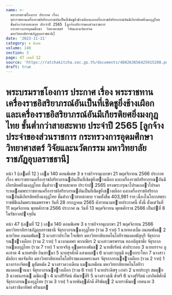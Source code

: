 ```yaml
---
name: >-
  พระบรมราชโองการ ประกาศ เรื่อง
  พระราชทานเครื่องราชอิสริยาภรณ์อันเป็นที่เชิดชูยิ่งช้างเผือกและเครื่องราชอิสริยาภรณ์อันมีเกียรติยศยิ่งมงกุฎไทย
  ชั้นต่ำกว่าสายสะพาย ประจำปี 2565 [ลูกจ้างประจำของส่วนราชการ
  กระทรวงการอุดมศึกษา  วิทยาศาสตร์  วิจัยและนวัตกรรม
  มหาวิทยาลัยราชภัฏอุบลราชธานี]
date: '2023-11-21'
category: ข พิเศษ
volume: 140
section: 3
page: 47 เล่มที่ 12
source: 'https://ratchakitcha.soc.go.th/documents/488263656425915208.pdf'
draft: true
---
```


# พระบรมราชโองการ ประกาศ เรื่อง พระราชทานเครื่องราชอิสริยาภรณ์อันเป็นที่เชิดชูยิ่งช้างเผือกและเครื่องราชอิสริยาภรณ์อันมีเกียรติยศยิ่งมงกุฎไทย ชั้นต่ำกว่าสายสะพาย ประจำปี 2565 [ลูกจ้างประจำของส่วนราชการ กระทรวงการอุดมศึกษา  วิทยาศาสตร์  วิจัยและนวัตกรรม มหาวิทยาลัยราชภัฏอุบลราชธานี]

หน้า 1 (เลมที่ 12 ) เลม 140 ตอนพิเศษ 3 ข ราชกิจจานุเบกษา 21 พฤศจิกายน 2566 ประกาศ เรื่อง พระราชทานเครื่องราชอิสริยาภรณอันเป็นที่เชิดชูยิ่งชางเผือก และเครื่องราชอิสริยาภรณอันมีเกียรติยศยิ่งมงกุฎไทย ชั้นต่ํากวาสายสะพาย ประจําป 2565 ทรงพระกรุณาโปรดเกลาโปรดกระหมอมพระราชทานเครื่องราชอิสริยาภรณอันเป็นที่เชิดชูยิ่งชางเผือก และเครื่องราชอิสริยาภรณอันมีเกียรติยศยิ่งมงกุฎไทย ชั้นต่ํากวาสายสะพาย รวมทั้งสิ้น 403,981 ราย เนื่องในโอกาสพระราชพิธีเฉลิมพระชนมพรรษา วันที่ 28 กรกฎาคม 2565 ดังรายนามทายประกาศนี้ ทั้งนี้ ตั้งแต่วันที่ 11 พฤศจิกายน พุทธศักราช 2566 ประกาศ ณ วันที่ 13 พฤศจิกายน พุทธศักราช 2566 เป็นปที่ 8 ในรัชกาลปจจุบัน

หน้า 47 (เลมที่ 12 ) เลม 140 ตอนพิเศษ 3 ข ราชกิจจานุเบกษา 21 พฤศจิกายน 2566 มหาวิทยาลัยราชภัฏอุบลราชธานี จัตุรถาภรณมงกุฎไทย (รวม 3 ราย) 1 นายทองเบิ้ม ถนอมพันธ 2 นายวิหค ถนอมพันธ 3 นางสาวประไพ ใจเพียร มหาวิทยาลัยเทคโนโลยีราชมงคลธัญบุรี จัตุรถาภรณชางเผือก (รวม 2 ราย) 1 นางกมลพร พากเพียร 2 นางสาวพรพรรณ ทองบัญชาชัย จัตุรถาภรณมงกุฎไทย (รวม 7 ราย) 1 นายจรัญ คุมครองพันธ 2 นายชัยรัตน์ คําประกอบ 3 นายบรรจง ภูคะฮาต 4 นายศรชัย อินทรมา 5 นายสุรศักดิ์ แสงผลสง 6 นางสาวบุญมี หงุยกระโทก 7 นางสาวมัลลิกา พลจันทึก มหาวิทยาลัยเทคโนโลยีราชมงคลพระนคร จัตุรถาภรณชางเผือก (รวม 2 ราย) 1 นางกรองจิตต มูฮัมหมัด 2 นางสาวดวงเดือน แมนเหมือน มหาวิทยาลัยเทคโนโลยีราชมงคลลานนา จัตุรถาภรณชางเผือก (รวม 6 ราย) 1 นายประดิษฐ เงาคํา 2 นายประยูร สมตุย 3 นางธนภรณ มณีแกว 4 นางสิริรัตน์ ตัณฑศิริ 5 นางสาวสุณี ขําศรี 6 นางสุรีรัตน์ เลากิตติศักดิ์ จัตุรถาภรณมงกุฎไทย (รวม 3 ราย) 1 นายพันธุศักดิ์ ศิริพันธุ 2 นายราชัณย เทศฉาย 3 นางสาวธิดาทิพย์ ศรีนนท
